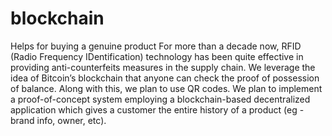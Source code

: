 # blockchain
Helps for buying a genuine product
For more than a decade now, RFID (Radio Frequency IDentification) technology has been quite effective in providing anti-counterfeits measures in the supply chain.
We leverage the idea of Bitcoin’s blockchain that anyone can check the proof of possession of balance. Along with this, we plan to use QR codes.
We plan to implement a proof-of-concept system employing a blockchain-based decentralized application which gives a customer the entire history of a product (eg - brand info, owner, etc).
